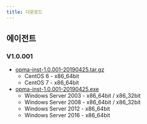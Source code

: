 ```yaml
---
title: 다운로드
---
```


## 에이전트

### **V1.0**.001

- [opma-inst-1.0.001-20190425.tar.gz](opma-inst-1.0.001-20190425.tar.gz)
  - CentOS 6 - x86_64bit
  - CentOS 7 - x86_64bit    
- [opma-inst-1.0.001-20190425.exe](opma-inst-1.0.001-20190425.exe_)
  - Windows Server 2003 - x86_64bit / x86_32bit
  - Windows Server 2008 - x86_64bit / x86_32bit
  - Windows Server 2012 - x86_64bit
  - Windows Server 2016 - x86_64bit
